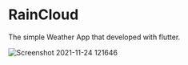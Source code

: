 # RainCloud
The simple Weather App that developed with flutter.

![Screenshot 2021-11-24 121646](https://user-images.githubusercontent.com/61993604/143204682-e3fa20b8-f260-4518-8ff5-5dd896b0126e.jpg)
